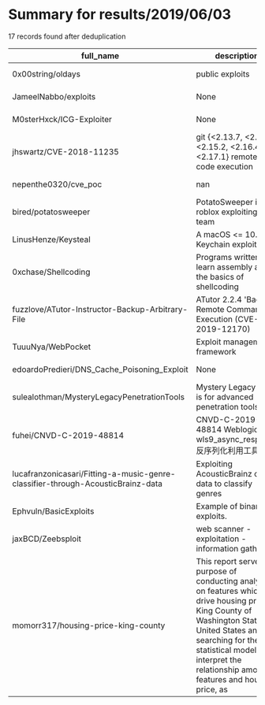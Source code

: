 
# Summary for results/2019/06/03
    
17 records found after deduplication

| full_name | description | html_url | matched_list | matched_count | pushed_at | size | stargazers_count | language | forks_count | vul_ids |
|---------------------------------------------------------------------------------|-----------------------------------------------------------------------------------------------------------------------------------------------------------------------------------------------------------------------------------------------------------------|----------------------------------------------------------------------------------------------------|------------------------------------|-----------------|---------------------------|--------|--------------------|------------------|---------------|---------------------|
| 0x00string/oldays | public exploits | https://github.com/0x00string/oldays | ['exploit'] | 1 | 2019-06-03 18:29:35+00:00 | 12 | 33 | Python | 12 | [] |
| JameelNabbo/exploits | None | https://github.com/JameelNabbo/exploits | ['exploit'] | 1 | 2019-06-03 17:27:17+00:00 | 3 | 2 | | 2 | [] |
| M0sterHxck/ICG-Exploiter | None | https://github.com/M0sterHxck/ICG-Exploiter | ['exploit'] | 1 | 2019-06-03 17:05:46+00:00 | 0 | 0 | | 0 | [] |
| jhswartz/CVE-2018-11235 | git {<2.13.7, <2.14.4, <2.15.2, <2.16.4, <2.17.1} remote code execution | https://github.com/jhswartz/CVE-2018-11235 | ['cve-2', 'remote code execution'] | 2 | 2019-06-03 08:24:31+00:00 | 0 | 0 | nan | 0 | ['CVE-2018-11235'] |
| nepenthe0320/cve_poc | nan | https://github.com/nepenthe0320/cve_poc | ['cve poc'] | 1 | 2019-06-03 05:36:54+00:00 | 4 | 0 | nan | 0 | [] |
| bired/potatosweeper | PotatoSweeper is a roblox exploiting team | https://github.com/bired/potatosweeper | ['exploit'] | 1 | 2019-06-03 08:30:39+00:00 | 200 | 0 | HTML | 0 | [] |
| LinusHenze/Keysteal | A macOS <= 10.14.3 Keychain exploit | https://github.com/LinusHenze/Keysteal | ['exploit'] | 1 | 2019-06-03 21:15:11+00:00 | 52 | 217 | C++ | 41 | [] |
| 0xchase/Shellcoding | Programs written to learn assembly and the basics of shellcoding | https://github.com/0xchase/Shellcoding | ['shellcode'] | 1 | 2019-06-03 17:59:40+00:00 | 4 | 0 | Assembly | 0 | [] |
| fuzzlove/ATutor-Instructor-Backup-Arbitrary-File | ATutor 2.2.4 'Backup' Remote Command Execution (CVE-2019-12170) | https://github.com/fuzzlove/ATutor-Instructor-Backup-Arbitrary-File | ['cve-2', 'exploit'] | 2 | 2019-06-03 04:12:26+00:00 | 257 | 2 | | 0 | ['CVE-2019-12170'] |
| TuuuNya/WebPocket | Exploit management framework | https://github.com/TuuuNya/WebPocket | ['exploit'] | 1 | 2019-06-03 11:21:40+00:00 | 196 | 146 | Python | 26 | [] |
| edoardoPredieri/DNS_Cache_Poisoning_Exploit | None | https://github.com/edoardoPredieri/DNS_Cache_Poisoning_Exploit | ['exploit'] | 1 | 2019-06-03 17:56:23+00:00 | 262 | 0 | Python | 0 | [] |
| sulealothman/MysteryLegacyPenetrationTools | Mystery Legacy Repo is for advanced penetration tools | https://github.com/sulealothman/MysteryLegacyPenetrationTools | ['shellcode'] | 1 | 2019-06-03 17:14:28+00:00 | 90 | 20 | Visual Basic | 9 | [] |
| fuhei/CNVD-C-2019-48814 | CNVD-C-2019-48814 Weblogic wls9_async_response 反序列化利用工具 | https://github.com/fuhei/CNVD-C-2019-48814 | ['cnvd-c OR cnvd-2 OR cnnvd-2'] | 1 | 2019-06-03 12:21:46+00:00 | 131 | 37 | Python | 23 | ['CNVD-2019-48814'] |
| lucafranzonicasari/Fitting-a-music-genre-classifier-through-AcousticBrainz-data | Exploiting AcousticBrainz open data to classify genres | https://github.com/lucafranzonicasari/Fitting-a-music-genre-classifier-through-AcousticBrainz-data | ['exploit'] | 1 | 2019-06-03 20:28:50+00:00 | 332 | 0 | Jupyter Notebook | 0 | [] |
| Ephvuln/BasicExploits | Example of binary exploits. | https://github.com/Ephvuln/BasicExploits | ['exploit'] | 1 | 2019-06-03 16:15:47+00:00 | 7 | 2 | Shell | 0 | [] |
| jaxBCD/Zeebsploit | web scanner - exploitation - information gathering | https://github.com/jaxBCD/Zeebsploit | ['exploit'] | 1 | 2019-06-03 16:55:26+00:00 | 1991 | 160 | Python | 58 | [] |
| momorr317/housing-price-king-county | This report serves the purpose of conducting analysis on features which drive housing price in King County of Washington State in United States and searching for the best statistical model to interpret the relationship among features and housing price, as | https://github.com/momorr317/housing-price-king-county | ['exploit'] | 1 | 2019-06-03 21:50:01+00:00 | 1678 | 0 | R | 0 | [] |
